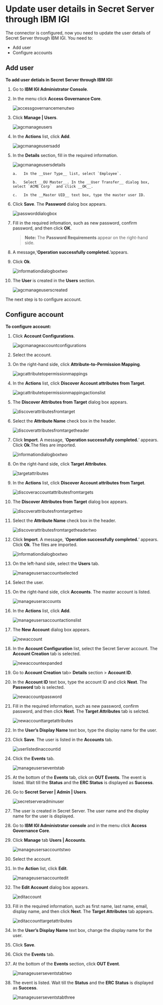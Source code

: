 [title]: # (Update user details in Secret Server through IBM IGI)
[tags]: # (introduction)
[priority]: # (108)
# Update user details in Secret Server through IBM IGI

The connector is configured, now you need to update the user details of Secret Server through IBM IGI. You need to:

* Add user
* Configure accounts

## Add user

__To add user detials in Secret Server through IBM IGI:__

1. Go to __IBM IGI Administrator Console__.
1. In the menu click __Access Governance Core__.

   ![accessgovernancemenutwo](images/accessgovernancemenutwo.png)
1. Click __Manage | Users__.

   ![agcmanageusers](images/agcmanageusers.png)
1. In the __Actions__ list, click __Add__.

   ![agcmanageusersadd](images/agcmanageusersadd.png)
1. In the __Details__ section, fill in the required information.

   ![agcmanageusersdetails](images/agcmanageusersdetails.png)

       a.	In the __User Type__ list, select `Employee`.
  
       b.	Select __OU Master__. In the __User Transfer__ dialog box, select `ACME Corp`  and click __OK__.
  
       c.	In the __Master UID__ text box, type the master user ID.
1. Click __Save__. The __Password__ dialog box appears.

   ![passworddialogbox](images/passworddialogbox.png)
1. Fill in the required infomation, such as new password, confirm password, and then click __OK__.

   >**Note:** The __Password Requirements__ appear on the right-hand side.

1. A message,‘__Operation successfully completed.__’appears.
1. Click __Ok__.

   ![informationdialogboxtwo](images/informationdialogboxtwo.png)
1. The __User__ is created in the __Users__ section.

   ![agcmanageuserscreated](images/agcmanageuserscreated.png)

The next step is to configure account.

## Configure account

__To configure account:__

1. Click __Account Configurations__.

   ![agcmanageaccountconfigurations](images/agcmanageaccountconfigurations.png)
1. Select the account.
1. On the right-hand side, click __Attribute-to-Permission Mapping__.

   ![agcattributetopermissionmappings](images/agcattributetopermissionmapping.png)
1. In the __Actions__ list, click __Discover Account attributes from Target__.

   ![agcattributetopermissionmappingactionslist](images/agcattributetopermissionmappingactionslist.png)
1. The __Discover Attributes from Target__ dialog box appears.

   ![discoverattributesfromtarget](images/discoverattributesfromtarget.png)
1. Select the __Attribute Name__ check box in the header.

   ![discoverattributesfromtargetheader](images/discoverattributesfromtargetheader.png)
1. Click __Import__. A message, ‘__Operation successfully completed.__’ appears. Click __Ok__.The files are imported.

   ![informationdialogboxtwo](images/informationdialogboxtwo.png)
1. On the right-hand side, click __Target Attributes__.

   ![targetattributes](images/targetattributes.png)
1. In the __Actions__ list, click __Discover Account attributes from Target__.

   ![discoveraccountattributesfromtargets](images/discoveraccountattributesfromtargets.png)
1. The __Discover Attributes from Target__ dialog box appears.

   ![discoverattributesfromtargettwo](images/discoverattributesfromtargettwo.png)
1. Select the __Attribute Name__ check box in the header.

   ![discoverattributesfromtargetheadertwo](images/discoverattributesfromtargetheadertwo.png)
1. Click __Import__. A message, ‘__Operation successfully completed.__’ appears. Click __Ok__. The files are imported.

   ![informationdialogboxtwo](images/informationdialogboxtwo.png)
1. On the left-hand side, select the __Users__ tab.

   ![manageusersaccountselected](images/manageusersaccountselected.png)
1. Select the user.
1. On the right-hand side, click __Accounts__. The master account is listed.

   ![manageuseraccounts](images/manageuseraccounts.png)
1. In the __Actions__ list, click __Add__.

   ![manageusersaccountactionslist](images/manageusersaccountactionslist.png)
1. The __New Account__ dialog box appears.

   ![newaccount](images/newaccount.png)
1. In the __Account Configuration__ list, select the Secret Server account. The __Account Creation__ tab is selected.

   ![newaccountexpanded](images/newaccountexpanded.png)
1. Go to  __Account Creation__ tab> __Details__ section > __Account ID__.
1. In the __Account ID__  text box, type the account ID and click __Next__. The __Password__ tab is selected.

   ![newaccountpassword](images/newaccountpassword.png)
1. Fill in the required information, such as new password, confirm password, and then click __Next__. The __Target Attributes__ tab is selcted.

   ![newaccounttargetattributes](images/newaccounttargetattributes.png)
1. In the __User’s Display Name__ text box, type the display name for the user.
1. Click __Save__. The user is listed in the __Accounts__ tab.

   ![userlistedinaccountid](images/userlistedinaccountid.png)
1. Click the __Events__ tab.

   ![manageuserseventstab](images/manageuserseventstab.png)
1. At the bottom of the __Events__ tab, click on __OUT Events__. The event is listed. Wait till the __Status__ and the __ERC Status__ is displayed as __Success__.
1. Go to __Secret Server | Admin | Users__.

   ![secretserveradminuser](images/secretserveradminuser.png)
1. The user is created in Secret Server. The user name and the display name for the user is displayed.
1. Go to __IBM IGI Administrator console__ and in the menu click __Access Governance Core__.
1. Click __Manage__ tab __Users | Accounts__.

   ![manageusersaccountstwo](images/manageusersaccountstwo.png)
1. Select the account.
1. In the __Action__ list, click __Edit__.

   ![manageusersaccountedit](images/manageusersaccountedit.png)
1. The __Edit Account__ dialog box appears.

   ![editaccount](images/editaccount.png)
1. Fill in the required information, such as first name, last name, email, display name, and then click __Next__. The __Target Attributes__ tab appears.

   ![editaccounttargetattributes](images/editaccounttargetattributes.png)
1. In the __User’s Display Name__ text box, change the display name for the user.
1. Click __Save__.
1. Click the __Events__ tab.
1. At the bottom of the __Events__ section, click __OUT Event__.

   ![manageuserseventstabtwo](images/manageuserseventstabtwo.png)

1. The event is listed. Wait till the __Status__ and the __ERC Status__ is displayed as __Success__.

   ![manageuserseventstabthree](images/manageuserseventstabthree.png)
